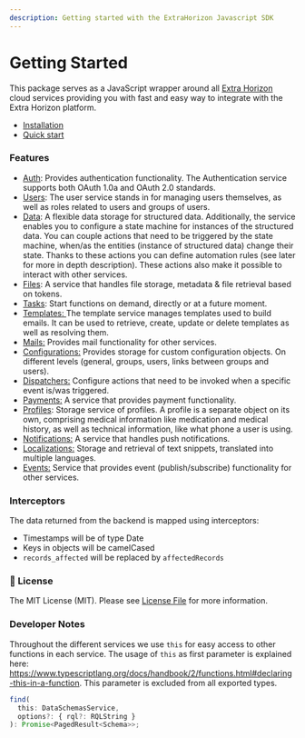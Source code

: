 ```yaml
---
description: Getting started with the ExtraHorizon Javascript SDK
---
```


# Getting Started

This package serves as a JavaScript wrapper around all [Extra Horizon](https://www.extrahorizon.com/cloud-services) cloud services providing you with fast and easy way to integrate with the Extra Horizon platform.

* [Installation](setup/installation.md)
* [Quick start](setup/start.md)

### Features

* [Auth](https://docs.extrahorizon.com/extrahorizon/services/access-management/auth-service): Provides authentication functionality. The Authentication service supports both OAuth 1.0a and OAuth 2.0 standards.
* [Users](https://docs.extrahorizon.com/extrahorizon/services/access-management/user-service): The user service stands in for managing users themselves, as well as roles related to users and groups of users.
* [Data](https://docs.extrahorizon.com/extrahorizon/services/manage-data): A flexible data storage for structured data. Additionally, the service enables you to configure a state machine for instances of the structured data. You can couple actions that need to be triggered by the state machine, when/as the entities (instance of structured data) change their state. Thanks to these actions you can define automation rules (see later for more in depth description). These actions also make it possible to interact with other services.
* [Files](https://docs.extrahorizon.com/extrahorizon/services/manage-data/file-service): A service that handles file storage, metadata & file retrieval based on tokens.
* [Tasks](https://docs.extrahorizon.com/extrahorizon/services/automation/task-service): Start functions on demand, directly or at a future moment.
* [Templates: ](https://docs.extrahorizon.com/extrahorizon/services/other/template-service)The template service manages templates used to build emails. It can be used to retrieve, create, update or delete templates as well as resolving them.
* [Mails:](https://docs.extrahorizon.com/extrahorizon/services/communication/mail-service) Provides mail functionality for other services.
* [Configurations:](https://docs.extrahorizon.com/extrahorizon/services/other/configurations-service) Provides storage for custom configuration objects. On different levels (general, groups, users, links between groups and users).
* [Dispatchers:](https://docs.extrahorizon.com/extrahorizon/services/automation/dispatchers-service) Configure actions that need to be invoked when a specific event is/was triggered.
* [Payments:](https://docs.extrahorizon.com/extrahorizon/services/other/payments-service) A service that provides payment functionality.
* [Profiles](https://docs.extrahorizon.com/profile-service/): Storage service of profiles. A profile is a separate object on its own, comprising medical information like medication and medical history, as well as technical information, like what phone a user is using.
* [Notifications:](https://docs.extrahorizon.com/extrahorizon/services/communication/notification-service) A service that handles push notifications.
* [Localizations:](https://docs.extrahorizon.com/extrahorizon/services/other/localizations-service) Storage and retrieval of text snippets, translated into multiple languages.
* [Events:](https://docs.extrahorizon.com/extrahorizon/services/automation/event-service) Service that provides event (publish/subscribe) functionality for other services.

### Interceptors

The data returned from the backend is mapped using interceptors:

* Timestamps will be of type Date
* Keys in objects will be camelCased
* `records_affected` will be replaced by `affectedRecords`

### 🔑 License

The MIT License (MIT). Please see [License File](https://github.com/ExtraHorizon/javascript-sdk/blob/dev/LICENSE) for more information.

### Developer Notes

Throughout the different services we use `this` for easy access to other functions in each service. The usage of `this` as first parameter is explained here: https://www.typescriptlang.org/docs/handbook/2/functions.html#declaring-this-in-a-function. This parameter is excluded from all exported types.

```ts
find(
  this: DataSchemasService,
  options?: { rql?: RQLString }
): Promise<PagedResult<Schema>>;
```
